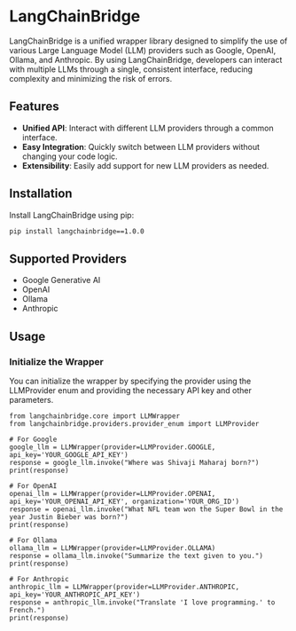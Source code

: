 # LangChainBridge

LangChainBridge is a unified wrapper library designed to simplify the use of various Large Language Model (LLM) providers such as Google, OpenAI, Ollama, and Anthropic. By using LangChainBridge, developers can interact with multiple LLMs through a single, consistent interface, reducing complexity and minimizing the risk of errors.

## Features

- **Unified API**: Interact with different LLM providers through a common interface.
- **Easy Integration**: Quickly switch between LLM providers without changing your code logic.
- **Extensibility**: Easily add support for new LLM providers as needed.

## Installation

Install LangChainBridge using pip:

```sh
pip install langchainbridge==1.0.0

```
## Supported Providers
- Google Generative AI
- OpenAI
- Ollama
- Anthropic

## Usage
### Initialize the Wrapper
You can initialize the wrapper by specifying the provider using the LLMProvider enum and providing the necessary API key and other parameters.

```shell
from langchainbridge.core import LLMWrapper
from langchainbridge.providers.provider_enum import LLMProvider

# For Google
google_llm = LLMWrapper(provider=LLMProvider.GOOGLE, api_key='YOUR_GOOGLE_API_KEY')
response = google_llm.invoke("Where was Shivaji Maharaj born?")
print(response)

# For OpenAI
openai_llm = LLMWrapper(provider=LLMProvider.OPENAI, api_key='YOUR_OPENAI_API_KEY', organization='YOUR_ORG_ID')
response = openai_llm.invoke("What NFL team won the Super Bowl in the year Justin Bieber was born?")
print(response)

# For Ollama
ollama_llm = LLMWrapper(provider=LLMProvider.OLLAMA)
response = ollama_llm.invoke("Summarize the text given to you.")
print(response)

# For Anthropic
anthropic_llm = LLMWrapper(provider=LLMProvider.ANTHROPIC, api_key='YOUR_ANTHROPIC_API_KEY')
response = anthropic_llm.invoke("Translate 'I love programming.' to French.")
print(response)

```

